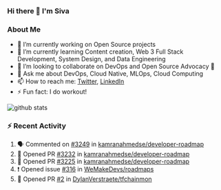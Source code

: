 ### Hi there 👋 I'm Siva

<!--
**sivanaikk/sivanaikk** is a ✨ _special_ ✨ repository because its `README.md` (this file) appears on your GitHub profile.

Here are some ideas to get you started:
-->

### About Me
- 🔭 I’m currently working on Open Source projects
- 🌱 I’m currently learning Content creation, Web 3 Full Stack Development, System Design, and Data Engineering 
- 👯 I’m looking to collaborate on DevOps and Open Source Advocacy 🥑  
- 💬 Ask me about DevOps, Cloud Native, MLOps, Cloud Computing
- 📫 How to reach me: [Twitter](https://twitter.com/sivanaikk), [LinkedIn](https://LinkedIn.com/sivanaik)
- ⚡ Fun fact: I do workout!

![github stats](https://github-readme-stats.vercel.app/api?username=sivanaikk&show_icons=true&theme=transparent)

<!-- ![](https://activity-graph.herokuapp.com/graph?username=sivanaikk&theme=react-dark&hide_border=true) -->
### :zap: Recent Activity

<!--START_SECTION:activity-->
1. 🗣 Commented on [#3249](https://github.com/kamranahmedse/developer-roadmap/issues/3249) in [kamranahmedse/developer-roadmap](https://github.com/kamranahmedse/developer-roadmap)
2. 💪 Opened PR [#3232](https://github.com/kamranahmedse/developer-roadmap/pull/3232) in [kamranahmedse/developer-roadmap](https://github.com/kamranahmedse/developer-roadmap)
3. 💪 Opened PR [#3225](https://github.com/kamranahmedse/developer-roadmap/pull/3225) in [kamranahmedse/developer-roadmap](https://github.com/kamranahmedse/developer-roadmap)
4. ❗️ Opened issue [#316](https://github.com/WeMakeDevs/roadmaps/issues/316) in [WeMakeDevs/roadmaps](https://github.com/WeMakeDevs/roadmaps)
5. 💪 Opened PR [#2](https://github.com/DylanVerstraete/tfchainmon/pull/2) in [DylanVerstraete/tfchainmon](https://github.com/DylanVerstraete/tfchainmon)
<!--END_SECTION:activity-->
